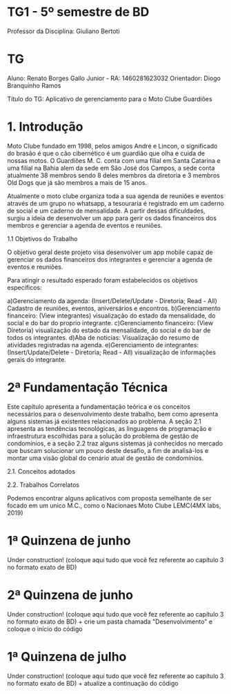# TG1 - 5º semestre de BD

 

Professor da Disciplina: Giuliano Bertoti 

 

# TG

 

Aluno: Renato Borges Gallo Junior - RA: 1460281623032
Orientador: Diogo Branquinho Ramos

 

Título do TG: Aplicativo de gerenciamento para o Moto Clube Guardiões


 


# 1. Introdução

 

Moto Clube fundado em 1998, pelos amigos André e Lincon, o significado do brasão é que o cão cibernético é um guardião que olha e cuida de nossas motos.
O Guardiões M. C. conta com uma filial em Santa Catarina e uma filial na Bahia alem da sede em São José dos Campos, a sede conta atualmente 38 membros sendo 8 deles membros da diretoria e 3 membros Old Dogs que já são membros a mais de 15 anos. 

Atualmente o moto clube organiza toda a sua agenda de reuniões e eventos através de um grupo no whatsapp, a tesouraria é registrado em um caderno de social e um caderno de mensalidade. A partir dessas dificuldades, surgiu a ideia de desenvolver um app para gerir os dados financeiros dos membros e gerenciar a agenda de eventos e reuniões.

1.1 Objetivos do Trabalho 

O objetivo geral deste projeto visa desenvolver um app mobile capaz de gerenciar os dados financeiros dos integrantes e gerenciar a agenda de eventos e reuniões. 

Para atingir o resultado esperado foram estabelecidos os objetivos especificos:

a)Gerenciamento da agenda: (Insert/Delete/Update - Diretoria; Read - All) Cadastro de reuniões, eventos, aniversários e encontros.
b)Gerenciamento financeiro: (View integrantes) visualização do estado da mensalidade, do social e do bar do proprio integrante.
c)Gerenciamento financeiro: (View Diretoria) visualização do estado da mensalidade, do social e do bar de todos os integrantes.
d)Aba de noticias: Visualização do resumo de atividades registradas na agenda.
e)Gerenciamento de integrantes: (Insert/Update/Delete - Diretoria; Read - All) visualização de informações gerais do integrante.

 

# 2ª Fundamentação Técnica

 
Este capítulo apresenta a fundamentação teórica e os conceitos necessários para o desenvolvimento deste trabalho, bem como apresenta alguns sistemas já existentes relacionados ao problema. A seção 2.1 apresenta as tendências tecnológicas, as linguagens de programação e infraestrutura escolhidas para a solução do problema de gestão de condomínios, e a seção 2.2 traz alguns sistemas já conhecidos no mercado que buscam solucionar um pouco deste desafio, a fim de analisá-los e montar uma visão global do cenário atual de gestão de condomínios.

2.1. Conceitos adotados

2.2. Trabalhos Correlatos

Podemos encontrar alguns aplicativos com proposta semelhante de ser focado em um unico M.C., como o Nacionaes Moto Clube LEMC(4MX labs, 2019)

 

# 1ª Quinzena de junho
 
Under construction!
(coloque aqui tudo que você fez referente ao capítulo 3 no formato exato de BD)

 

# 2ª Quinzena de junho

 
Under construction!
(coloque aqui tudo que você fez referente ao capítulo 3 no formato exato de BD) + crie um pasta chamada "Desenvolvimento" e coloque o início do código

 

# 1ª Quinzena de julho

 
Under construction!
(coloque aqui tudo que você fez referente ao capítulo 3 no formato exato de BD) + atualize a continuação do código
